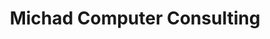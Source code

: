 ---
title: "Michad Computer Consulting"
url: /washburn/michad-computer-consulting/
shop: Computer
---